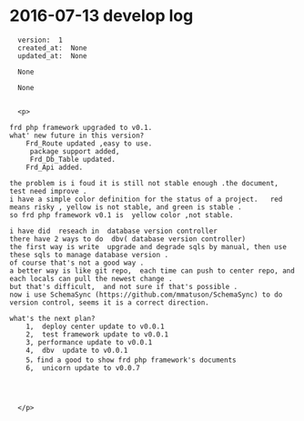 
  # 2016-07-13 develop log

      version:  1
      created_at:  None
      updated_at:  None

      None

      None


      <p>
      
	frd php framework upgraded to v0.1.  
	what' new future in this version?  
		Frd_Route updated ,easy to use.
		 package support added, 
		 Frd_Db_Table updated.
		Frd_Api added.

	the problem is i foud it is still not stable enough .the document, test need improve . 
	i have a simple color definition for the status of a project.   red means risky , yellow is not stable, and green is stable .
	so frd php framework v0.1 is  yellow color ,not stable.

	i have did  reseach in  database version controller 
	there have 2 ways to do  dbv( database version controller)
	the first way is write  upgrade and degrade sqls by manual, then use these sqls to manage database version . 
	of course that's not a good way .
	a better way is like git repo,  each time can push to center repo, and each locals can pull the newest change .
	but that's difficult,  and not sure if that's possible . 
	now i use SchemaSync (https://github.com/mmatuson/SchemaSync) to do version control, seems it is a correct direction.

	what's the next plan?
		1,  deploy center update to v0.0.1
		2,  test framework update to v0.0.1
		3, performance update to v0.0.1
		4,  dbv  update to v0.0.1
		5，find a good to show frd php framework's documents
	 	6,  unicorn update to v0.0.7
		

	

      </p>

  